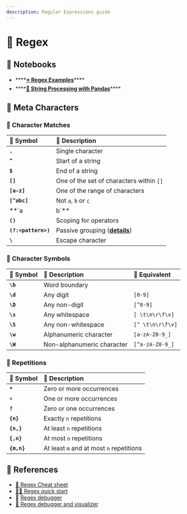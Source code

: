 ```yaml
---
description: Regular Expressions guide
---
```


# 🧩 Regex

## 📕 Notebooks

* \*\*\*\*[**⭐ Regex Examples**](https://github.com/asmaamirkhan/DeepLearningNotes/blob/master/applied-nlp/2-regex-examples.ipynb)\*\*\*\*
* \*\*\*\*[**🐼 String Processing with Pandas**](https://github.com/asmaamirkhan/DeepLearningNotes/blob/master/applied-nlp/3-strings-in-pandas.ipynb)\*\*\*\*

## 🚩 Meta Characters

### 🎎 Character Matches

| 🎀 Symbol | 📃 Description |
| :--- | :--- |
| **`.`** | Single character |
| **`^`** | Start of a string |
| **`$`** | End of a string |
| **`[]`** | One of the set of characters within `[]` |
| **`[a-z]`** | One of the range of characters |
| **`[^abc]`** | Not `a`, `b` or `c` |
| **`a|b`** | `a` or `b` \(`a` and `b` are strings\) |
| **`()`** | Scoping for operators |
| **`(?:<pattern>)`** | Passive grouping \([**details**](https://stackoverflow.com/a/3705852/12784629)\) |
| **`\`** | Escape character |

### 🎇 Character Symbols

| 🎀 Symbol | 📃 Description | 🤯 Equivalent |
| :--- | :--- | :--- |
| **`\b`** | Word boundary |  |
| **`\d`** | Any digit  | `[0-9]` |
| **`\D`** | Any non-digit | `[^0-9]` |
| **`\s`** | Any whitespace | `[ \t\n\r\f\v]` |
| **`\S`** | Any non-whitespace | `[^ \t\n\r\f\v]` |
| **`\w`** | Alphanumeric character | `[a-zA-Z0-9_]` |
| **`\W`** | Non-alphanumeric character | `[^a-zA-Z0-9_]` |

### 💫 Repetitions

| 🎀 Symbol | 📃 Description |
| :--- | :--- |
| **`*`** | Zero or more occurrences |
| `+` | One or more occurrences |
| **`?`** | Zero or one occurrences |
| **`{n}`** | Exactly `n` repetitions |
| **`{n,}`** | At least `n` repetitions |
| **`{,n}`** | At most `n` repetitions |
| **`{m,n}`** | At least `m` and at most `n` repetitions |

## 🔗 References

* [📃 Regex Cheat sheet](https://i.pinimg.com/originals/16/33/8d/16338ddd8e8fdea52a50e6c6981451f3.png)
* [🏃‍♀️ Regex quick start](https://www.rexegg.com/regex-quickstart.html)
* 🐛 [Regex debugger](https://regex101.com/)
* [👀 Regex debugger and visualizer](https://www.debuggex.com/)

